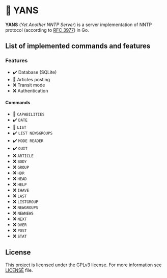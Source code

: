 # :newspaper: YANS

**YANS** (*Yet Another NNTP Server*) is a server implementation of NNTP protocol (according to [RFC 3977](https://datatracker.ietf.org/doc/html/rfc3977)) in Go.

## List of implemented commands and features

### Features

- :heavy_check_mark: Database (SQLite)
- :construction: Articles posting
- :x: Transit mode
- :x: Authentication

#### Commands
- :construction: `CAPABILITIES`
- :heavy_check_mark: `DATE`
- :construction: `LIST`
- :heavy_check_mark: `LIST NEWSGROUPS`
- :heavy_check_mark: `MODE READER`
- :heavy_check_mark: `QUIT`
- :x: `ARTICLE`
- :x: `BODY`
- :x: `GROUP`
- :x: `HDR`
- :x: `HEAD`
- :x: `HELP`
- :x: `IHAVE`
- :x: `LAST`
- :x: `LISTGROUP`
- :x: `NEWGROUPS`
- :x: `NEWNEWS`
- :x: `NEXT`
- :x: `OVER`
- :x: `POST`
- :x: `STAT`

## License

This project is licensed under the GPLv3 license. For more information see [LICENSE](LICENSE) file.
